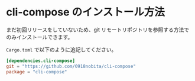 # cli-compose のインストール方法

まだ初回リリースをしていないため、git リモートリポジトリを参照する方法でのみインストールできます。

`Cargo.toml` で以下のように追記してください。

```toml
[dependencies.cli-compose]
git = "https://github.com/0918nobita/cli-compose"
package = "cli-compose"
```
